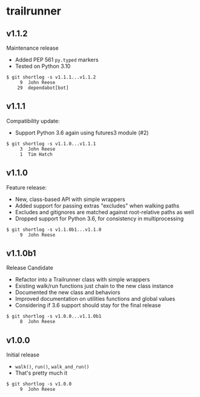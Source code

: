 trailrunner
===========

v1.1.2
------

Maintenance release

- Added PEP 561 `py.typed` markers
- Tested on Python 3.10

```
$ git shortlog -s v1.1.1...v1.1.2
     9	John Reese
    29	dependabot[bot]
```


v1.1.1
------

Compatibility update:

- Support Python 3.6 again using futures3 module (#2)

```
$ git shortlog -s v1.1.0...v1.1.1
     3	John Reese
     1	Tim Hatch
```


v1.1.0
------

Feature release:

- New, class-based API with simple wrappers
- Added support for passing extras "excludes" when walking paths
- Excludes and gitignores are matched against root-relative paths as well
- Dropped support for Python 3.6, for consistency in multiprocessing

```
$ git shortlog -s v1.1.0b1...v1.1.0
     9	John Reese
```


v1.1.0b1
--------

Release Candidate

* Refactor into a Trailrunner class with simple wrappers
* Existing walk/run functions just chain to the new class instance
* Documented the new class and behaviors
* Improved documentation on utilities functions and global values
* Considering if 3.6 support should stay for the final release

```
$ git shortlog -s v1.0.0...v1.1.0b1
     8	John Reese
```


v1.0.0
------

Initial release

* `walk()`, `run()`, `walk_and_run()`
* That's pretty much it

```
$ git shortlog -s v1.0.0
     9	John Reese
```

